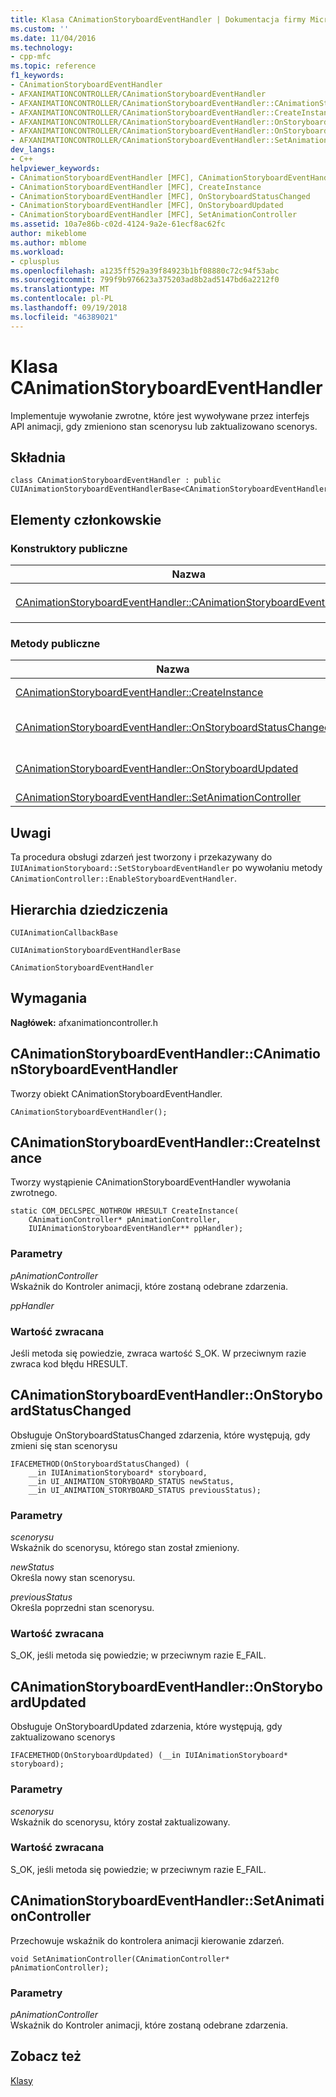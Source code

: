 ```yaml
---
title: Klasa CAnimationStoryboardEventHandler | Dokumentacja firmy Microsoft
ms.custom: ''
ms.date: 11/04/2016
ms.technology:
- cpp-mfc
ms.topic: reference
f1_keywords:
- CAnimationStoryboardEventHandler
- AFXANIMATIONCONTROLLER/CAnimationStoryboardEventHandler
- AFXANIMATIONCONTROLLER/CAnimationStoryboardEventHandler::CAnimationStoryboardEventHandler
- AFXANIMATIONCONTROLLER/CAnimationStoryboardEventHandler::CreateInstance
- AFXANIMATIONCONTROLLER/CAnimationStoryboardEventHandler::OnStoryboardStatusChanged
- AFXANIMATIONCONTROLLER/CAnimationStoryboardEventHandler::OnStoryboardUpdated
- AFXANIMATIONCONTROLLER/CAnimationStoryboardEventHandler::SetAnimationController
dev_langs:
- C++
helpviewer_keywords:
- CAnimationStoryboardEventHandler [MFC], CAnimationStoryboardEventHandler
- CAnimationStoryboardEventHandler [MFC], CreateInstance
- CAnimationStoryboardEventHandler [MFC], OnStoryboardStatusChanged
- CAnimationStoryboardEventHandler [MFC], OnStoryboardUpdated
- CAnimationStoryboardEventHandler [MFC], SetAnimationController
ms.assetid: 10a7e86b-c02d-4124-9a2e-61ecf8ac62fc
author: mikeblome
ms.author: mblome
ms.workload:
- cplusplus
ms.openlocfilehash: a1235ff529a39f84923b1bf08880c72c94f53abc
ms.sourcegitcommit: 799f9b976623a375203ad8b2ad5147bd6a2212f0
ms.translationtype: MT
ms.contentlocale: pl-PL
ms.lasthandoff: 09/19/2018
ms.locfileid: "46389021"
---
```

# <a name="canimationstoryboardeventhandler-class"></a>Klasa CAnimationStoryboardEventHandler

Implementuje wywołanie zwrotne, które jest wywoływane przez interfejs API animacji, gdy zmieniono stan scenorysu lub zaktualizowano scenorys.

## <a name="syntax"></a>Składnia

```
class CAnimationStoryboardEventHandler : public CUIAnimationStoryboardEventHandlerBase<CAnimationStoryboardEventHandler>;
```

## <a name="members"></a>Elementy członkowskie

### <a name="public-constructors"></a>Konstruktory publiczne

|Nazwa|Opis|
|----------|-----------------|
|[CAnimationStoryboardEventHandler::CAnimationStoryboardEventHandler](#canimationstoryboardeventhandler)|Konstruuje `CAnimationStoryboardEventHandler` obiektu.|

### <a name="public-methods"></a>Metody publiczne

|Nazwa|Opis|
|----------|-----------------|
|[CAnimationStoryboardEventHandler::CreateInstance](#createinstance)|Tworzy wystąpienie `CAnimationStoryboardEventHandler` wywołania zwrotnego.|
|[CAnimationStoryboardEventHandler::OnStoryboardStatusChanged](#onstoryboardstatuschanged)|Obsługuje `OnStoryboardStatusChanged` zdarzenia, które występują, gdy zmieni się stan scenorysu (zastępuje `CUIAnimationStoryboardEventHandlerBase::OnStoryboardStatusChanged`.)|
|[CAnimationStoryboardEventHandler::OnStoryboardUpdated](#onstoryboardupdated)|Obsługuje `OnStoryboardUpdated` zdarzenia, które występują, gdy zaktualizowano scenorys (zastępuje `CUIAnimationStoryboardEventHandlerBase::OnStoryboardUpdated`.)|
|[CAnimationStoryboardEventHandler::SetAnimationController](#setanimationcontroller)|Przechowuje wskaźnik do kontrolera animacji kierowanie zdarzeń.|

## <a name="remarks"></a>Uwagi

Ta procedura obsługi zdarzeń jest tworzony i przekazywany do `IUIAnimationStoryboard::SetStoryboardEventHandler` po wywołaniu metody `CAnimationController::EnableStoryboardEventHandler`.

## <a name="inheritance-hierarchy"></a>Hierarchia dziedziczenia

`CUIAnimationCallbackBase`

`CUIAnimationStoryboardEventHandlerBase`

`CAnimationStoryboardEventHandler`

## <a name="requirements"></a>Wymagania

**Nagłówek:** afxanimationcontroller.h

##  <a name="canimationstoryboardeventhandler"></a>  CAnimationStoryboardEventHandler::CAnimationStoryboardEventHandler

Tworzy obiekt CAnimationStoryboardEventHandler.

```
CAnimationStoryboardEventHandler();
```

##  <a name="createinstance"></a>  CAnimationStoryboardEventHandler::CreateInstance

Tworzy wystąpienie CAnimationStoryboardEventHandler wywołania zwrotnego.

```
static COM_DECLSPEC_NOTHROW HRESULT CreateInstance(
    CAnimationController* pAnimationController,
    IUIAnimationStoryboardEventHandler** ppHandler);
```

### <a name="parameters"></a>Parametry

*pAnimationController*<br/>
Wskaźnik do Kontroler animacji, które zostaną odebrane zdarzenia.

*ppHandler*

### <a name="return-value"></a>Wartość zwracana

Jeśli metoda się powiedzie, zwraca wartość S_OK. W przeciwnym razie zwraca kod błędu HRESULT.

##  <a name="onstoryboardstatuschanged"></a>  CAnimationStoryboardEventHandler::OnStoryboardStatusChanged

Obsługuje OnStoryboardStatusChanged zdarzenia, które występują, gdy zmieni się stan scenorysu

```
IFACEMETHOD(OnStoryboardStatusChanged) (
    __in IUIAnimationStoryboard* storyboard,
    __in UI_ANIMATION_STORYBOARD_STATUS newStatus,
    __in UI_ANIMATION_STORYBOARD_STATUS previousStatus);
```

### <a name="parameters"></a>Parametry

*scenorysu*<br/>
Wskaźnik do scenorysu, którego stan został zmieniony.

*newStatus*<br/>
Określa nowy stan scenorysu.

*previousStatus*<br/>
Określa poprzedni stan scenorysu.

### <a name="return-value"></a>Wartość zwracana

S_OK, jeśli metoda się powiedzie; w przeciwnym razie E_FAIL.

##  <a name="onstoryboardupdated"></a>  CAnimationStoryboardEventHandler::OnStoryboardUpdated

Obsługuje OnStoryboardUpdated zdarzenia, które występują, gdy zaktualizowano scenorys

```
IFACEMETHOD(OnStoryboardUpdated) (__in IUIAnimationStoryboard* storyboard);
```

### <a name="parameters"></a>Parametry

*scenorysu*<br/>
Wskaźnik do scenorysu, który został zaktualizowany.

### <a name="return-value"></a>Wartość zwracana

S_OK, jeśli metoda się powiedzie; w przeciwnym razie E_FAIL.

##  <a name="setanimationcontroller"></a>  CAnimationStoryboardEventHandler::SetAnimationController

Przechowuje wskaźnik do kontrolera animacji kierowanie zdarzeń.

```
void SetAnimationController(CAnimationController* pAnimationController);
```

### <a name="parameters"></a>Parametry

*pAnimationController*<br/>
Wskaźnik do Kontroler animacji, które zostaną odebrane zdarzenia.

## <a name="see-also"></a>Zobacz też

[Klasy](../../mfc/reference/mfc-classes.md)
